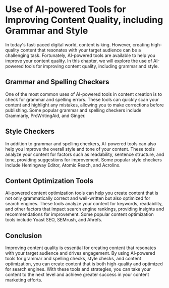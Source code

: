 Use of AI-powered Tools for Improving Content Quality, including Grammar and Style
================================================================================================================================

In today's fast-paced digital world, content is king. However, creating high-quality content that resonates with your target audience can be a challenging task. Fortunately, AI-powered tools are available to help you improve your content quality. In this chapter, we will explore the use of AI-powered tools for improving content quality, including grammar and style.

Grammar and Spelling Checkers
-----------------------------

One of the most common uses of AI-powered tools in content creation is to check for grammar and spelling errors. These tools can quickly scan your content and highlight any mistakes, allowing you to make corrections before publishing. Some popular grammar and spelling checkers include Grammarly, ProWritingAid, and Ginger.

Style Checkers
--------------

In addition to grammar and spelling checkers, AI-powered tools can also help you improve the overall style and tone of your content. These tools analyze your content for factors such as readability, sentence structure, and tone, providing suggestions for improvement. Some popular style checkers include Hemingway Editor, Atomic Reach, and Acrolinx.

Content Optimization Tools
--------------------------

AI-powered content optimization tools can help you create content that is not only grammatically correct and well-written but also optimized for search engines. These tools analyze your content for keywords, readability, and other factors that impact search engine rankings, providing insights and recommendations for improvement. Some popular content optimization tools include Yoast SEO, SEMrush, and Ahrefs.

Conclusion
----------

Improving content quality is essential for creating content that resonates with your target audience and drives engagement. By using AI-powered tools for grammar and spelling checks, style checks, and content optimization, you can create content that is both high-quality and optimized for search engines. With these tools and strategies, you can take your content to the next level and achieve greater success in your content marketing efforts.
